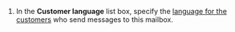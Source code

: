 <!-- markdownlint-disable-file MD041 -->
1. In the **Customer language** list box, specify the [language for the customers][4] who send messages to this mailbox.

<!-- Referenced links -->
[4]: ../../../../admin/options/learn/custlang/index.md

